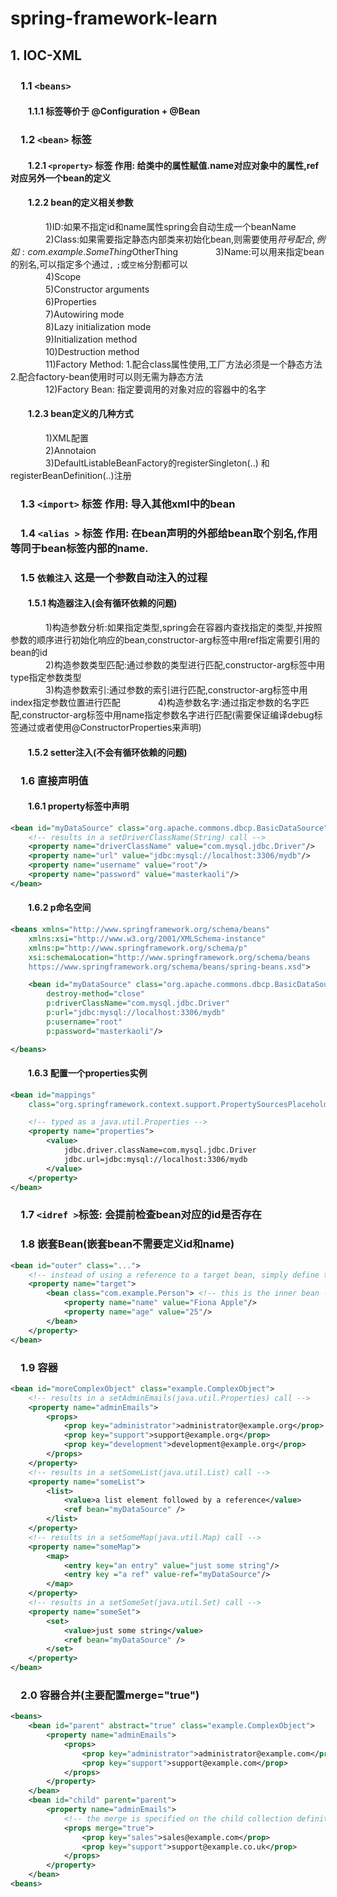 # spring-framework-learn
## 1. IOC-XML
### 　1.1 ```<beans>``` 
#### 　　1.1.1 标签等价于 @Configuration + @Bean
### 　1.2 ```<bean>``` 标签
#### 　　1.2.1 ```<property>``` 标签 作用: 给类中的属性赋值.name对应对象中的属性,ref对应另外一个bean的定义  
#### 　　1.2.2 bean的定义相关参数 
　　　　1)ID:如果不指定id和name属性spring会自动生成一个beanName   
　　　　2)Class:如果需要指定静态内部类来初始化bean,则需要使用$符号配合,例如:com.example.SomeThing$OtherThing
　　　　3)Name:可以用来指定bean的别名,可以指定多个通过```,``` ```;```或```空格```分割都可以  
　　　　4)Scope  
　　　　5)Constructor arguments  
　　　　6)Properties  
　　　　7)Autowiring mode  
　　　　8)Lazy initialization mode  
　　　　9)Initialization method  
　　　　10)Destruction method   
　　　　11)Factory Method: 1.配合class属性使用,工厂方法必须是一个静态方法 2.配合factory-bean使用时可以则无需为静态方法      
　　　　12)Factory Bean: 指定要调用的对象对应的容器中的名字
#### 　　1.2.3 bean定义的几种方式
　　　　1)XML配置  
　　　　2)Annotaion  
　　　　3)DefaultListableBeanFactory的registerSingleton(..) 和 registerBeanDefinition(..)注册  
### 　1.3 ```<import>``` 标签 作用: 导入其他xml中的bean
### 　1.4 ```<alias >``` 标签 作用: 在bean声明的外部给bean取个别名,作用等同于bean标签内部的name.
### 　1.5 ```依赖注入``` 这是一个参数自动注入的过程
#### 　　1.5.1 构造器注入(会有循环依赖的问题)
　　　　1)构造参数分析:如果指定类型,spring会在容器内查找指定的类型,并按照参数的顺序进行初始化响应的bean,constructor-arg标签中用ref指定需要引用的bean的id   
　　　　2)构造参数类型匹配:通过参数的类型进行匹配,constructor-arg标签中用type指定参数类型      
　　　　3)构造参数索引:通过参数的索引进行匹配,constructor-arg标签中用index指定参数位置进行匹配
　　　　4)构造参数名字:通过指定参数的名字匹配,constructor-arg标签中用name指定参数名字进行匹配(需要保证编译debug标签通过或者使用@ConstructorProperties来声明)
#### 　　1.5.2 setter注入(不会有循环依赖的问题)
### 　1.6 直接声明值
#### 　　1.6.1 property标签中声明
```xml
<bean id="myDataSource" class="org.apache.commons.dbcp.BasicDataSource" destroy-method="close">
    <!-- results in a setDriverClassName(String) call -->
    <property name="driverClassName" value="com.mysql.jdbc.Driver"/>
    <property name="url" value="jdbc:mysql://localhost:3306/mydb"/>
    <property name="username" value="root"/>
    <property name="password" value="masterkaoli"/>
</bean>
```
#### 　　1.6.2 p命名空间
```xml
<beans xmlns="http://www.springframework.org/schema/beans"
    xmlns:xsi="http://www.w3.org/2001/XMLSchema-instance"
    xmlns:p="http://www.springframework.org/schema/p"
    xsi:schemaLocation="http://www.springframework.org/schema/beans
    https://www.springframework.org/schema/beans/spring-beans.xsd">

    <bean id="myDataSource" class="org.apache.commons.dbcp.BasicDataSource"
        destroy-method="close"
        p:driverClassName="com.mysql.jdbc.Driver"
        p:url="jdbc:mysql://localhost:3306/mydb"
        p:username="root"
        p:password="masterkaoli"/>

</beans>
```
#### 　　1.6.3 配置一个properties实例
```xml
<bean id="mappings"
    class="org.springframework.context.support.PropertySourcesPlaceholderConfigurer">

    <!-- typed as a java.util.Properties -->
    <property name="properties">
        <value>
            jdbc.driver.className=com.mysql.jdbc.Driver
            jdbc.url=jdbc:mysql://localhost:3306/mydb
        </value>
    </property>
</bean>
```
### 　1.7 ```<idref >```标签: 会提前检查bean对应的id是否存在
### 　1.8 嵌套Bean(嵌套bean不需要定义id和name)
```xml
<bean id="outer" class="...">
    <!-- instead of using a reference to a target bean, simply define the target bean inline -->
    <property name="target">
        <bean class="com.example.Person"> <!-- this is the inner bean -->
            <property name="name" value="Fiona Apple"/>
            <property name="age" value="25"/>
        </bean>
    </property>
</bean>
```
### 　1.9 容器
```xml
<bean id="moreComplexObject" class="example.ComplexObject">
    <!-- results in a setAdminEmails(java.util.Properties) call -->
    <property name="adminEmails">
        <props>
            <prop key="administrator">administrator@example.org</prop>
            <prop key="support">support@example.org</prop>
            <prop key="development">development@example.org</prop>
        </props>
    </property>
    <!-- results in a setSomeList(java.util.List) call -->
    <property name="someList">
        <list>
            <value>a list element followed by a reference</value>
            <ref bean="myDataSource" />
        </list>
    </property>
    <!-- results in a setSomeMap(java.util.Map) call -->
    <property name="someMap">
        <map>
            <entry key="an entry" value="just some string"/>
            <entry key ="a ref" value-ref="myDataSource"/>
        </map>
    </property>
    <!-- results in a setSomeSet(java.util.Set) call -->
    <property name="someSet">
        <set>
            <value>just some string</value>
            <ref bean="myDataSource" />
        </set>
    </property>
</bean>
```
### 　2.0 容器合并(主要配置merge="true")
```xml
<beans>
    <bean id="parent" abstract="true" class="example.ComplexObject">
        <property name="adminEmails">
            <props>
                <prop key="administrator">administrator@example.com</prop>
                <prop key="support">support@example.com</prop>
            </props>
        </property>
    </bean>
    <bean id="child" parent="parent">
        <property name="adminEmails">
            <!-- the merge is specified on the child collection definition -->
            <props merge="true">
                <prop key="sales">sales@example.com</prop>
                <prop key="support">support@example.co.uk</prop>
            </props>
        </property>
    </bean>
<beans>
```

